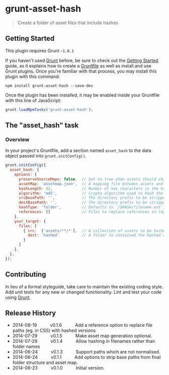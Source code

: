 # grunt-asset-hash

> Create a folder of asset files that include hashes

## Getting Started
This plugin requires Grunt `~1.0.1`

If you haven't used [Grunt](http://gruntjs.com/) before, be sure to check out the [Getting Started](http://gruntjs.com/getting-started) guide, as it explains how to create a [Gruntfile](http://gruntjs.com/sample-gruntfile) as well as install and use Grunt plugins. Once you're familiar with that process, you may install this plugin with this command:

```shell
npm install grunt-asset-hash --save-dev
```

Once the plugin has been installed, it may be enabled inside your Gruntfile with this line of JavaScript:

```js
grunt.loadNpmTasks('grunt-asset-hash');
```

## The "asset_hash" task

### Overview
In your project's Gruntfile, add a section named `asset_hash` to the data object passed into `grunt.initConfig()`.

```js
grunt.initConfig({
  asset_hash: {
    options: {
      preserveSourceMaps: false,  // Set to true when assets should share the same location as their source map.
      assetMap: 'assetmap.json',  // A mapping file between assets and their hashed locations. Set to `false` to skip generating.
      hashLength: 32,             // Number of hex characters in the hash folder. (0 means no hashing is done).
      algorithm: 'md5',           // Crypto algorithm used to hash the contents.
      srcBasePath: '',            // The directory prefix to be stripped from the asset map src paths.
      destBasePath: '',           // The directory prefix to be stripped from the asset map dest paths.
      hashType: 'folder',         // Defaults to `/$HASH/filename.ext`, but `'file'` will output `filename.$HASH.ext`.
      references: []              // Files to replace references in (eg. a CSS file where `image.png` should become `image.$HASH.png`)
    },
    your_target: {
      files: [
        { src:  ['assets/**/*'],  // A collection of assets to be hashed.
          dest: 'hashed'          // A folder to contained the hashed assets. Cannot be a file.
        }
      ]
    },
  },
});
```

## Contributing
In lieu of a formal styleguide, take care to maintain the existing coding style. Add unit tests for any new or changed functionality. Lint and test your code using [Grunt](http://gruntjs.com/).

## Release History
 * 2014-08-19   v0.1.6   Add a reference option to replace file paths (eg. in CSS) with hashed versions
 * 2014-07-29   v0.1.5   Make asset map generation optional.
 * 2014-07-29   v0.1.4   Allow hashing in filenames rather than folder names
 * 2014-06-24   v0.1.3   Support paths which are not normalised.
 * 2014-06-24   v0.1.1   Add options to strip base paths from final folder structure and asset map.
 * 2014-06-23   v0.1.0   Initial version.

